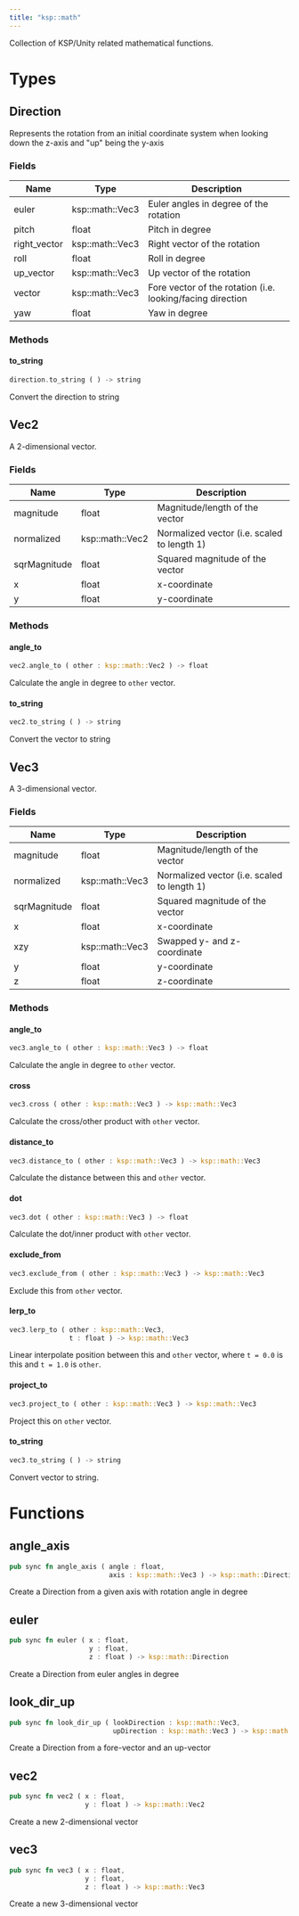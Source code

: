 ```yaml
---
title: "ksp::math"
---
```


Collection of KSP/Unity related mathematical functions.

# Types


## Direction

Represents the rotation from an initial coordinate system when looking down the z-axis and "up" being the y-axis

### Fields

Name | Type | Description
--- | --- | ---
euler | ksp::math::Vec3 | Euler angles in degree of the rotation
pitch | float | Pitch in degree
right_vector | ksp::math::Vec3 | Right vector of the rotation
roll | float | Roll in degree
up_vector | ksp::math::Vec3 | Up vector of the rotation
vector | ksp::math::Vec3 | Fore vector of the rotation (i.e. looking/facing direction
yaw | float | Yaw in degree

### Methods

#### to_string

```rust
direction.to_string ( ) -> string
```

Convert the direction to string

## Vec2

A 2-dimensional vector.

### Fields

Name | Type | Description
--- | --- | ---
magnitude | float | Magnitude/length of the vector
normalized | ksp::math::Vec2 | Normalized vector (i.e. scaled to length 1)
sqrMagnitude | float | Squared magnitude of the vector
x | float | x-coordinate
y | float | y-coordinate

### Methods

#### angle_to

```rust
vec2.angle_to ( other : ksp::math::Vec2 ) -> float
```

Calculate the angle in degree to `other` vector.

#### to_string

```rust
vec2.to_string ( ) -> string
```

Convert the vector to string

## Vec3

A 3-dimensional vector.

### Fields

Name | Type | Description
--- | --- | ---
magnitude | float | Magnitude/length of the vector
normalized | ksp::math::Vec3 | Normalized vector (i.e. scaled to length 1)
sqrMagnitude | float | Squared magnitude of the vector
x | float | x-coordinate
xzy | ksp::math::Vec3 | Swapped y- and z-coordinate
y | float | y-coordinate
z | float | z-coordinate

### Methods

#### angle_to

```rust
vec3.angle_to ( other : ksp::math::Vec3 ) -> float
```

Calculate the angle in degree to `other` vector.

#### cross

```rust
vec3.cross ( other : ksp::math::Vec3 ) -> ksp::math::Vec3
```

Calculate the cross/other product with `other` vector.

#### distance_to

```rust
vec3.distance_to ( other : ksp::math::Vec3 ) -> ksp::math::Vec3
```

Calculate the distance between this and `other` vector.

#### dot

```rust
vec3.dot ( other : ksp::math::Vec3 ) -> float
```

Calculate the dot/inner product with `other` vector.

#### exclude_from

```rust
vec3.exclude_from ( other : ksp::math::Vec3 ) -> ksp::math::Vec3
```

Exclude this from `other` vector.

#### lerp_to

```rust
vec3.lerp_to ( other : ksp::math::Vec3,
               t : float ) -> ksp::math::Vec3
```

Linear interpolate position between this and `other` vector, where `t = 0.0` is this and `t = 1.0` is `other`.

#### project_to

```rust
vec3.project_to ( other : ksp::math::Vec3 ) -> ksp::math::Vec3
```

Project this on `other` vector.

#### to_string

```rust
vec3.to_string ( ) -> string
```

Convert vector to string.

# Functions


## angle_axis

```rust
pub sync fn angle_axis ( angle : float,
                         axis : ksp::math::Vec3 ) -> ksp::math::Direction
```

Create a Direction from a given axis with rotation angle in degree

## euler

```rust
pub sync fn euler ( x : float,
                    y : float,
                    z : float ) -> ksp::math::Direction
```

Create a Direction from euler angles in degree

## look_dir_up

```rust
pub sync fn look_dir_up ( lookDirection : ksp::math::Vec3,
                          upDirection : ksp::math::Vec3 ) -> ksp::math::Direction
```

Create a Direction from a fore-vector and an up-vector

## vec2

```rust
pub sync fn vec2 ( x : float,
                   y : float ) -> ksp::math::Vec2
```

Create a new 2-dimensional vector

## vec3

```rust
pub sync fn vec3 ( x : float,
                   y : float,
                   z : float ) -> ksp::math::Vec3
```

Create a new 3-dimensional vector
